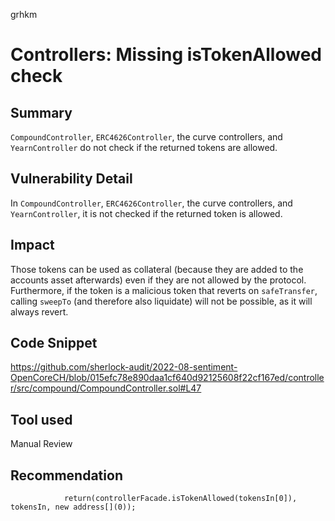 grhkm
# Controllers: Missing isTokenAllowed check

## Summary
`CompoundController`, `ERC4626Controller`, the curve controllers, and `YearnController` do not check if the returned tokens are allowed.

## Vulnerability Detail
In `CompoundController`, `ERC4626Controller`, the curve controllers, and `YearnController`, it is not checked if the returned token is allowed. 

## Impact
Those tokens can be used as collateral (because they are added to the accounts asset afterwards) even if they are not allowed by the protocol.
Furthermore, if the token is a malicious token that reverts on `safeTransfer`, calling `sweepTo` (and therefore also liquidate) will not be possible, as it will always revert.

## Code Snippet
https://github.com/sherlock-audit/2022-08-sentiment-OpenCoreCH/blob/015efc78e890daa1cf640d92125608f22cf167ed/controller/src/compound/CompoundController.sol#L47

## Tool used

Manual Review

## Recommendation
```
            return(controllerFacade.isTokenAllowed(tokensIn[0]), tokensIn, new address[](0));
```
